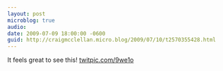 ```yaml
---
layout: post
microblog: true
audio: 
date: 2009-07-09 18:00:00 -0600
guid: http://craigmcclellan.micro.blog/2009/07/10/t2570355428.html
---
```

It feels great to see this! [twitpic.com/9we1o](http://twitpic.com/9we1o)
